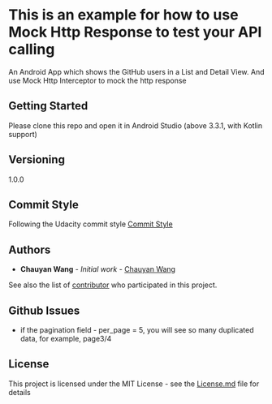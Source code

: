# This is an example for how to use Mock Http Response to test your API calling

An Android App which shows the GitHub users in a List and Detail View.
And use Mock Http Interceptor to mock the http response

## Getting Started

Please clone this repo and open it in Android Studio (above 3.3.1, with Kotlin support)

## Versioning

1.0.0

## Commit Style

Following the Udacity commit style [Commit Style](http://udacity.github.io/git-styleguide/)


## Authors

* **Chauyan Wang** - *Initial work* - [Chauyan Wang](https://github.com/wangchauyan)

See also the list of [contributor](https://github.com/wangchauyan/ShopbackQuiz/contributors) who participated in this project.


## Github Issues

- if the pagination field - per_page = 5, you will see so many duplicated data, for example, page3/4


## License

This project is licensed under the MIT License - see the [License.md](License.md) file for details


